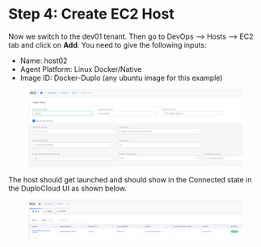 # Step 4: Create EC2 Host

Now we switch to the dev01 tenant. Then go to DevOps --> Hosts --> EC2 tab and click on **Add**. You need to give the following inputs:

* Name: host02
* Agent Platform: Linux Docker/Native
* Image ID: Docker-Duplo (any ubuntu image for this example)

<figure><img src="../../../.gitbook/assets/image (82).png" alt=""><figcaption></figcaption></figure>

The host should get launched and should show in the Connected state in the DuploCloud UI as shown below.

<figure><img src="../../../.gitbook/assets/image (9).png" alt=""><figcaption></figcaption></figure>
